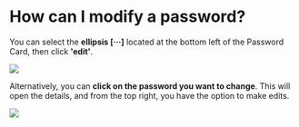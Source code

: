 # How can I modify a password?

<p class="no-margin">You can select the <b>ellipsis [···]</b> located at the bottom left of the Password Card, then click <b>'edit'</b>. </p>
<p class="no-margin"></p>
<div class="intercom-container"><img src="/assets/img/teams-pro/image_70.png"></div><p class="no-margin">Alternatively, you can <b>click on the password you want to change</b>. This will open the details, and from the top right, you have the option to make edits.</p>
<p class="no-margin"></p>
<div class="intercom-container"><img src="/assets/img/teams-pro/image_71.png"></div><p class="no-margin"></p>
<p class="no-margin"></p>


<Intercom />
<Clarity />
<GoogleAnalytics />
